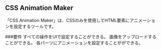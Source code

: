 ## CSS Animation Maker

「CSS Animation Maker」は、CSSのみを使用してHTML要素にアニメーションを設定するツールです。

###要件
すべての操作をUIで設定することができる。
画像をアップロードすることができる。
各パーツにアニメーションを設定することがができる。
